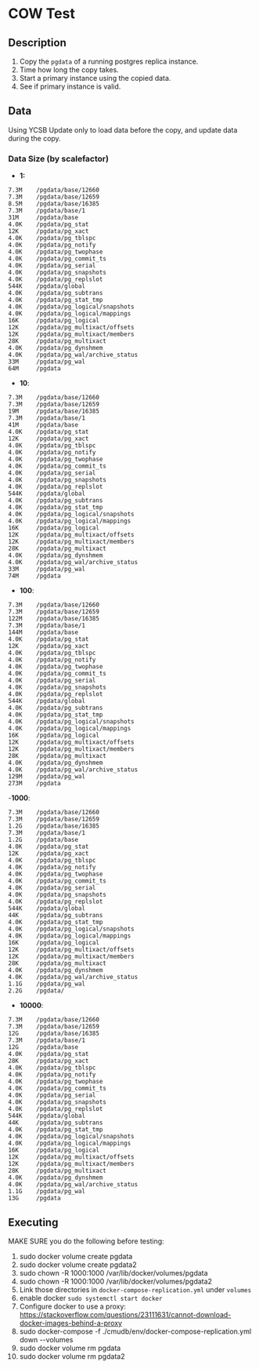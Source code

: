 # COW Test

## Description
1. Copy the `pgdata` of a running postgres replica instance.
2. Time how long the copy takes.
3. Start a primary instance using the copied data.
4. See if primary instance is valid.

## Data
Using YCSB Update only to load data before the copy, and update data during the copy.
### Data Size (by scalefactor)
- **1:**
```
7.3M    /pgdata/base/12660
7.3M    /pgdata/base/12659
8.5M    /pgdata/base/16385
7.3M    /pgdata/base/1
31M     /pgdata/base
4.0K    /pgdata/pg_stat
12K     /pgdata/pg_xact
4.0K    /pgdata/pg_tblspc
4.0K    /pgdata/pg_notify
4.0K    /pgdata/pg_twophase
4.0K    /pgdata/pg_commit_ts
4.0K    /pgdata/pg_serial
4.0K    /pgdata/pg_snapshots
4.0K    /pgdata/pg_replslot
544K    /pgdata/global
4.0K    /pgdata/pg_subtrans
4.0K    /pgdata/pg_stat_tmp
4.0K    /pgdata/pg_logical/snapshots
4.0K    /pgdata/pg_logical/mappings
16K     /pgdata/pg_logical
12K     /pgdata/pg_multixact/offsets
12K     /pgdata/pg_multixact/members
28K     /pgdata/pg_multixact
4.0K    /pgdata/pg_dynshmem
4.0K    /pgdata/pg_wal/archive_status
33M     /pgdata/pg_wal
64M     /pgdata
```
- **10**:
```
7.3M    /pgdata/base/12660
7.3M    /pgdata/base/12659
19M     /pgdata/base/16385
7.3M    /pgdata/base/1
41M     /pgdata/base
4.0K    /pgdata/pg_stat
12K     /pgdata/pg_xact
4.0K    /pgdata/pg_tblspc
4.0K    /pgdata/pg_notify
4.0K    /pgdata/pg_twophase
4.0K    /pgdata/pg_commit_ts
4.0K    /pgdata/pg_serial
4.0K    /pgdata/pg_snapshots
4.0K    /pgdata/pg_replslot
544K    /pgdata/global
4.0K    /pgdata/pg_subtrans
4.0K    /pgdata/pg_stat_tmp
4.0K    /pgdata/pg_logical/snapshots
4.0K    /pgdata/pg_logical/mappings
16K     /pgdata/pg_logical
12K     /pgdata/pg_multixact/offsets
12K     /pgdata/pg_multixact/members
28K     /pgdata/pg_multixact
4.0K    /pgdata/pg_dynshmem
4.0K    /pgdata/pg_wal/archive_status
33M     /pgdata/pg_wal
74M     /pgdata
```
- **100**:
```
7.3M    /pgdata/base/12660
7.3M    /pgdata/base/12659
122M    /pgdata/base/16385
7.3M    /pgdata/base/1
144M    /pgdata/base
4.0K    /pgdata/pg_stat
12K     /pgdata/pg_xact
4.0K    /pgdata/pg_tblspc
4.0K    /pgdata/pg_notify
4.0K    /pgdata/pg_twophase
4.0K    /pgdata/pg_commit_ts
4.0K    /pgdata/pg_serial
4.0K    /pgdata/pg_snapshots
4.0K    /pgdata/pg_replslot
544K    /pgdata/global
4.0K    /pgdata/pg_subtrans
4.0K    /pgdata/pg_stat_tmp
4.0K    /pgdata/pg_logical/snapshots
4.0K    /pgdata/pg_logical/mappings
16K     /pgdata/pg_logical
12K     /pgdata/pg_multixact/offsets
12K     /pgdata/pg_multixact/members
28K     /pgdata/pg_multixact
4.0K    /pgdata/pg_dynshmem
4.0K    /pgdata/pg_wal/archive_status
129M    /pgdata/pg_wal
273M    /pgdata
```
-**1000**:
```
7.3M    /pgdata/base/12660
7.3M    /pgdata/base/12659
1.2G    /pgdata/base/16385
7.3M    /pgdata/base/1
1.2G    /pgdata/base
4.0K    /pgdata/pg_stat
12K     /pgdata/pg_xact
4.0K    /pgdata/pg_tblspc
4.0K    /pgdata/pg_notify
4.0K    /pgdata/pg_twophase
4.0K    /pgdata/pg_commit_ts
4.0K    /pgdata/pg_serial
4.0K    /pgdata/pg_snapshots
4.0K    /pgdata/pg_replslot
544K    /pgdata/global
44K     /pgdata/pg_subtrans
4.0K    /pgdata/pg_stat_tmp
4.0K    /pgdata/pg_logical/snapshots
4.0K    /pgdata/pg_logical/mappings
16K     /pgdata/pg_logical
12K     /pgdata/pg_multixact/offsets
12K     /pgdata/pg_multixact/members
28K     /pgdata/pg_multixact
4.0K    /pgdata/pg_dynshmem
4.0K    /pgdata/pg_wal/archive_status
1.1G    /pgdata/pg_wal
2.2G    /pgdata/
```
- **10000**:
```
7.3M    /pgdata/base/12660
7.3M    /pgdata/base/12659
12G     /pgdata/base/16385
7.3M    /pgdata/base/1
12G     /pgdata/base
4.0K    /pgdata/pg_stat
28K     /pgdata/pg_xact
4.0K    /pgdata/pg_tblspc
4.0K    /pgdata/pg_notify
4.0K    /pgdata/pg_twophase
4.0K    /pgdata/pg_commit_ts
4.0K    /pgdata/pg_serial
4.0K    /pgdata/pg_snapshots
4.0K    /pgdata/pg_replslot
544K    /pgdata/global
44K     /pgdata/pg_subtrans
4.0K    /pgdata/pg_stat_tmp
4.0K    /pgdata/pg_logical/snapshots
4.0K    /pgdata/pg_logical/mappings
16K     /pgdata/pg_logical
12K     /pgdata/pg_multixact/offsets
12K     /pgdata/pg_multixact/members
28K     /pgdata/pg_multixact
4.0K    /pgdata/pg_dynshmem
4.0K    /pgdata/pg_wal/archive_status
1.1G    /pgdata/pg_wal
13G     /pgdata
```

## Executing
MAKE SURE you do the following before testing:
1. sudo docker volume create pgdata
2. sudo docker volume create pgdata2
3. sudo chown -R 1000:1000 /var/lib/docker/volumes/pgdata
4. sudo chown -R 1000:1000 /var/lib/docker/volumes/pgdata2
5. Link those directories in `docker-compose-replication.yml` under `volumes`
6. enable docker `sudo systemctl start docker`
7. Configure docker to use a proxy: https://stackoverflow.com/questions/23111631/cannot-download-docker-images-behind-a-proxy
8. sudo docker-compose -f ./cmudb/env/docker-compose-replication.yml down --volumes
9. sudo docker volume rm pgdata
10. sudo docker volume rm pgdata2

